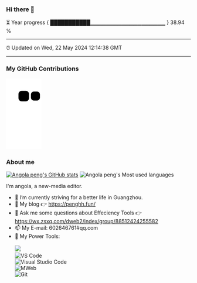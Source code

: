 ### Hi there 👋

⏳ Year progress { ███████████▁▁▁▁▁▁▁▁▁▁▁▁▁▁▁▁▁▁▁ } 38.94 %

---

⏰ Updated on Wed, 22 May 2024 12:14:38 GMT

---
### My GitHub Contributions    

![](https://raw.githubusercontent.com/phh95/phh95/main/assets/github-contribution-grid-snake.svg)          

### About me      

[![Angola peng's GitHub stats](https://github-readme-stats.vercel.app/api?username=phh95&show_icons=true&theme=radical)](https://github.com/anuraghazra/github-readme-stats)
![Angola peng's Most used languages](https://github-readme-stats.vercel.app/api/top-langs/?username=phh95&layout=compact&hide_border=true&langs_count=10)

I'm angola, a new-media editor.    

- 🔭 I’m currently striving for a better life in Guangzhou.     
- 🤔 My blog 👉 https://penghh.fun/         
- 💬 Ask me some questions about Effeciency Tools 👉 https://wx.zsxq.com/dweb2/index/group/88512424255582
- 📫 My E-mail: 602646761#qq.com          
- 🔧 My Power Tools: </br>   
![](https://img.shields.io/badge/%E5%86%99%E4%BD%9C%E5%B7%A5%E5%85%B7-VS%20Code-blue)     
![VS Code](https://img.shields.io/badge/%E5%86%99%E4%BD%9C%E5%B7%A5%E5%85%B7-VS%20Code-blue)     
![Visual Studio Code](https://img.shields.io/badge/Visual_Studio_Code-007ACC?style=flat-square&logo=Visual-Studio-Code&logoColor=white)       
![MWeb](https://img.shields.io/badge/%E5%9B%BE%E5%BA%8A-MWeb-lightgrey)          
![Git](https://img.shields.io/badge/-Git-black?style=plastic&logo=git)     

